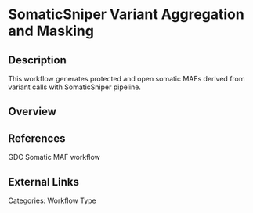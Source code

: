 # SomaticSniper Variant Aggregation and Masking #

## Description ##
This workflow generates protected and open somatic MAFs derived from variant calls with SomaticSniper pipeline.

## Overview ##

## References ##
GDC Somatic MAF workflow

## External Links

Categories: Workflow Type
